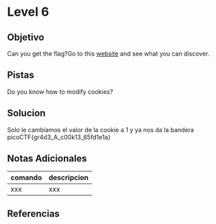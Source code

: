 # Level 6
## Objetivo
Can you get the flag?Go to this [website](http://saturn.picoctf.net:57329/) and see what you can discover.
## Pistas
Do you know how to modify cookies?
## Solucion
Solo le cambiamos el valor de la cookie a 1 y ya nos da la bandera
picoCTF{gr4d3_A_c00k13_65fd1e1a}
## Notas Adicionales
|comando|descripcion|
|-------|-----------|
|xxx|xxx|
## Referencias